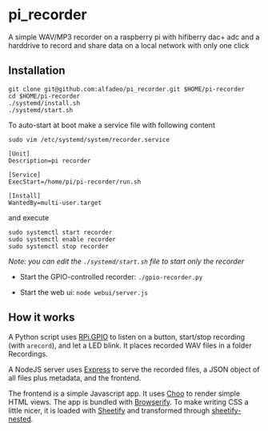 # pi_recorder

A simple WAV/MP3 recorder on a raspberry pi with hifiberry dac+ adc and a harddrive to record and share data on a local network with only one click

## Installation

```
git clone git@github.com:alfadeo/pi_recorder.git $HOME/pi-recorder
cd $HOME/pi-recorder
./systemd/install.sh
./systemd/start.sh
```

To auto-start at boot make a service file with following content
```
sudo vim /etc/systemd/system/recorder.service
```
```
[Unit]
Description=pi recorder

[Service]
ExecStart=/home/pi/pi-recorder/run.sh

[Install]
WantedBy=multi-user.target
```
and execute
```
sudo systemctl start recorder
sudo systemctl enable recorder
sudo systemctl stop recorder
```
*Note: you can edit the `./systemd/start.sh` file to start only the recorder*


* Start the GPIO-controlled recorder: 
  `./gpio-recorder.py`

* Start the web ui: 
  `node webui/server.js`

## How it works

A Python script uses [RPi.GPIO](https://pypi.org/project/RPi.GPIO/) to listen on a button, start/stop recording (with `arecord`), and let a LED blink. It places recorded WAV files in a folder Recordings.

A NodeJS server uses [Express](https://expressjs.com/en/starter/hello-world.html) to serve the recorded files, a JSON object of all files plus metadata, and the frontend. 

The frontend is a simple Javascript app. It uses [Choo](https://github.com/choojs/choo) to render simple HTML views. The app is bundled with [Browserify](https://github.com/browserify/browserify). To make writing CSS a little nicer, it is loaded with [Sheetify](https://github.com/stackcss/sheetify) and transformed through [sheetify-nested](https://github.com/stackcss/sheetify-nested).
